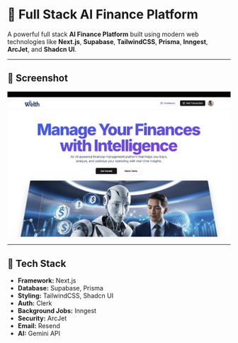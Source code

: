 # 💸 Full Stack AI Finance Platform

A powerful full stack **AI Finance Platform** built using modern web technologies like **Next.js**, **Supabase**, **TailwindCSS**, **Prisma**, **Inngest**, **ArcJet**, and **Shadcn UI**.

---
## 📸 Screenshot

![Screenshot](./public/screenshot.PNG)

---
## 🚀 Tech Stack

- **Framework:** Next.js
- **Database:** Supabase, Prisma
- **Styling:** TailwindCSS, Shadcn UI
- **Auth:** Clerk
- **Background Jobs:** Inngest
- **Security:** ArcJet
- **Email:** Resend
- **AI:** Gemini API


